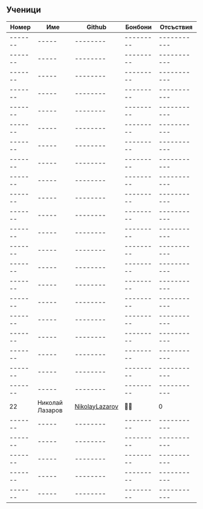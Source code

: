 ## Ученици

| Номер | Име | Github | Бонбони | Отсъствия |
|-------|-----|--------|---------|-----------|
|-------|-----|--------|---------|-----------|
|-------|-----|--------|---------|-----------|
|-------|-----|--------|---------|-----------|
|-------|-----|--------|---------|-----------|
|-------|-----|--------|---------|-----------|
|-------|-----|--------|---------|-----------|
|-------|-----|--------|---------|-----------|
|-------|-----|--------|---------|-----------|
|-------|-----|--------|---------|-----------|
|-------|-----|--------|---------|-----------|
|-------|-----|--------|---------|-----------|
|-------|-----|--------|---------|-----------|
|-------|-----|--------|---------|-----------|
|-------|-----|--------|---------|-----------|
|-------|-----|--------|---------|-----------|
|-------|-----|--------|---------|-----------|
|-------|-----|--------|---------|-----------|
|-------|-----|--------|---------|-----------|
|-------|-----|--------|---------|-----------|
|-------|-----|--------|---------|-----------|
|-------|-----|--------|---------|-----------|
|22|Николай Лазаров|[NikolayLazarov](https://github.com/NikolayLazarov)|🍬🍬|0|
|-------|-----|--------|---------|-----------|
|-------|-----|--------|---------|-----------|
|-------|-----|--------|---------|-----------|
|-------|-----|--------|---------|-----------|
|-------|-----|--------|---------|-----------|
